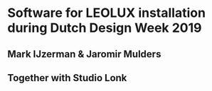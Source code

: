 # Software for LEOLUX installation during Dutch Design Week 2019
## Mark IJzerman & Jaromir Mulders
## Together with Studio Lonk
